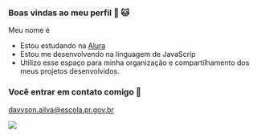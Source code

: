 ### Boas vindas ao meu perfil 🐶 🐱

Meu nome é 

- Estou estudando na [Alura](https://www.alura.com.br)
- Estou me desenvolvendo na linguagem de JavaScrip
- Utilizo esse espaço para minha organização e compartilhamento dos meus projetos desenvolvidos.

  
### Você entrar em contato comigo 🦘

davyson.ailva@escola.pr.gov.br


![](https://media.tenor.com/yaQFeaLiPG4AAAAC/megumin-explosion.gif)     



